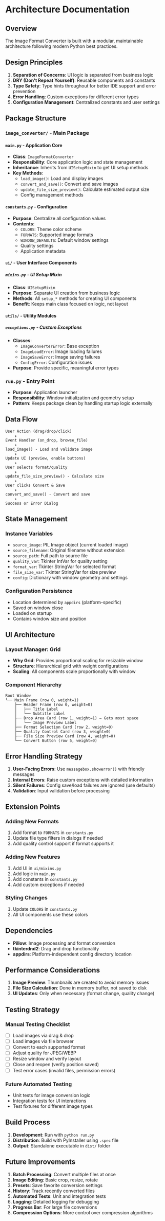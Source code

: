# Architecture Documentation

## Overview

The Image Format Converter is built with a modular, maintainable architecture following modern Python best practices.

## Design Principles

1. **Separation of Concerns**: UI logic is separated from business logic
2. **DRY (Don't Repeat Yourself)**: Reusable components and constants
3. **Type Safety**: Type hints throughout for better IDE support and error prevention
4. **Error Handling**: Custom exceptions for different error types
5. **Configuration Management**: Centralized constants and user settings

## Package Structure

### `image_converter/` - Main Package

#### `main.py` - Application Core
- **Class**: `ImageFormatConverter`
- **Responsibility**: Core application logic and state management
- **Inheritance**: Inherits from `UISetupMixin` to get UI setup methods
- **Key Methods**:
  - `load_image()`: Load and display images
  - `convert_and_save()`: Convert and save images
  - `update_file_size_preview()`: Calculate estimated output size
  - Config management methods

#### `constants.py` - Configuration
- **Purpose**: Centralize all configuration values
- **Contents**:
  - `COLORS`: Theme color scheme
  - `FORMATS`: Supported image formats
  - `WINDOW_DEFAULTS`: Default window settings
  - Quality settings
  - Application metadata

#### `ui/` - User Interface Components

##### `mixins.py` - UI Setup Mixin
- **Class**: `UISetupMixin`
- **Purpose**: Separate UI creation from business logic
- **Methods**: All `setup_*` methods for creating UI components
- **Benefit**: Keeps main class focused on logic, not layout

#### `utils/` - Utility Modules

##### `exceptions.py` - Custom Exceptions
- **Classes**:
  - `ImageConverterError`: Base exception
  - `ImageLoadError`: Image loading failures
  - `ImageSaveError`: Image saving failures
  - `ConfigError`: Configuration issues
- **Purpose**: Provide specific, meaningful error types

### `run.py` - Entry Point
- **Purpose**: Application launcher
- **Responsibility**: Window initialization and geometry setup
- **Pattern**: Keeps package clean by handling startup logic externally

## Data Flow

```
User Action (drag/drop/click)
    ↓
Event Handler (on_drop, browse_file)
    ↓
load_image() - Load and validate image
    ↓
Update UI (preview, enable buttons)
    ↓
User selects format/quality
    ↓
update_file_size_preview() - Calculate size
    ↓
User clicks Convert & Save
    ↓
convert_and_save() - Convert and save
    ↓
Success or Error Dialog
```

## State Management

### Instance Variables
- `source_image`: PIL Image object (current loaded image)
- `source_filename`: Original filename without extension
- `source_path`: Full path to source file
- `quality_var`: Tkinter IntVar for quality setting
- `format_var`: Tkinter StringVar for selected format
- `file_size_var`: Tkinter StringVar for size preview
- `config`: Dictionary with window geometry and settings

### Configuration Persistence
- Location determined by `appdirs` (platform-specific)
- Saved on window close
- Loaded on startup
- Contains window size and position

## UI Architecture

### Layout Manager: Grid
- **Why Grid**: Provides proportional scaling for resizable window
- **Structure**: Hierarchical grid with weight configurations
- **Scaling**: All components scale proportionally with window

### Component Hierarchy
```
Root Window
└── Main Frame (row 0, weight=1)
    ├── Header Frame (row 0, weight=0)
    │   ├── Title Label
    │   └── Subtitle Label
    ├── Drop Area Card (row 1, weight=1) ← Gets most space
    │   └── Image Preview Label
    ├── Format Selection Card (row 2, weight=0)
    ├── Quality Control Card (row 3, weight=0)
    ├── File Size Preview Card (row 4, weight=0)
    └── Convert Button (row 5, weight=0)
```

## Error Handling Strategy

1. **User-Facing Errors**: Use `messagebox.showerror()` with friendly messages
2. **Internal Errors**: Raise custom exceptions with detailed information
3. **Silent Failures**: Config save/load failures are ignored (use defaults)
4. **Validation**: Input validation before processing

## Extension Points

### Adding New Formats
1. Add format to `FORMATS` in `constants.py`
2. Update file type filters in dialogs if needed
3. Add quality control support if format supports it

### Adding New Features
1. Add UI in `ui/mixins.py`
2. Add logic in `main.py`
3. Add constants in `constants.py`
4. Add custom exceptions if needed

### Styling Changes
1. Update `COLORS` in `constants.py`
2. All UI components use these colors

## Dependencies

- **Pillow**: Image processing and format conversion
- **tkinterdnd2**: Drag and drop functionality
- **appdirs**: Platform-independent config directory location

## Performance Considerations

1. **Image Preview**: Thumbnails are created to avoid memory issues
2. **File Size Calculation**: Done in memory buffer, not saved to disk
3. **UI Updates**: Only when necessary (format change, quality change)

## Testing Strategy

### Manual Testing Checklist
- [ ] Load images via drag & drop
- [ ] Load images via file browser
- [ ] Convert to each supported format
- [ ] Adjust quality for JPEG/WEBP
- [ ] Resize window and verify layout
- [ ] Close and reopen (verify position saved)
- [ ] Test error cases (invalid files, permission errors)

### Future Automated Testing
- Unit tests for image conversion logic
- Integration tests for UI interactions
- Test fixtures for different image types

## Build Process

1. **Development**: Run with `python run.py`
2. **Distribution**: Build with PyInstaller using `.spec` file
3. **Output**: Standalone executable in `dist/` folder

## Future Improvements

1. **Batch Processing**: Convert multiple files at once
2. **Image Editing**: Basic crop, resize, rotate
3. **Presets**: Save favorite conversion settings
4. **History**: Track recently converted files
5. **Automated Tests**: Unit and integration tests
6. **Logging**: Detailed logging for debugging
7. **Progress Bar**: For large file conversions
8. **Compression Options**: More control over compression algorithms

